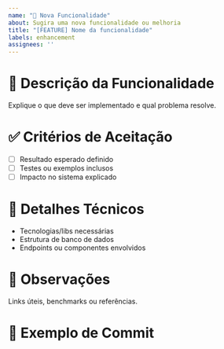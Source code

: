 ```yaml
---
name: "🚀 Nova Funcionalidade"
about: Sugira uma nova funcionalidade ou melhoria
title: "[FEATURE] Nome da funcionalidade"
labels: enhancement
assignees: ''
---
```


# 🚀 Descrição da Funcionalidade
Explique o que deve ser implementado e qual problema resolve.

# ✅ Critérios de Aceitação
- [ ] Resultado esperado definido
- [ ] Testes ou exemplos inclusos
- [ ] Impacto no sistema explicado

# 🔧 Detalhes Técnicos
- Tecnologias/libs necessárias
- Estrutura de banco de dados
- Endpoints ou componentes envolvidos

# 📌 Observações
Links úteis, benchmarks ou referências.

# 💾 Exemplo de Commit
